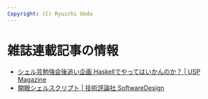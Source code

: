 ```yaml
---
Copyright: (C) Ryuichi Ueda
---
```



# 雑誌連載記事の情報
<ul>
<li><a href="/?page=02944" title="Haskellでやってはいかんのか？" target="_blank">シェル芸勉強会後追い企画 Haskellでやってはいかんのか？ | USP Magazine</a></li>
<li><a href="/?page=02949" title="開眼シェルスクリプト | SoftwareDesign" target="_blank">開眼シェルスクリプト | 技術評論社 SoftwareDesign</a></li>
</ul>

